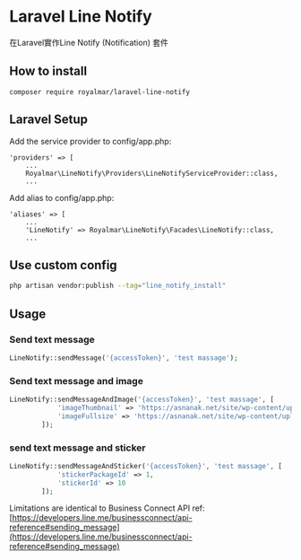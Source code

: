 # Laravel Line Notify
在Laravel實作Line Notify (Notification) 套件

## How to install
```
composer require royalmar/laravel-line-notify
```

## Laravel Setup

Add the service provider to config/app.php:
```
'providers' => [
    ...
    Royalmar\LineNotify\Providers\LineNotifyServiceProvider::class,
    ...
```

Add alias to config/app.php:
```
'aliases' => [
    ...
    'LineNotify' => Royalmar\LineNotify\Facades\LineNotify::class,
    ...
```


## Use custom config
```bash
php artisan vendor:publish --tag="line_notify_install"
```


## Usage

### Send text message
```php
LineNotify::sendMessage('{accessToken}', 'test massage');
```

### Send text message and image
```php
LineNotify::sendMessageAndImage('{accessToken}', 'test massage', [
            'imageThumbnail' => 'https://asnanak.net/site/wp-content/uploads/2012/10/source_27_waves_dark_green-240x240.jpg',
            'imageFullsize' => 'https://asnanak.net/site/wp-content/uploads/2012/10/source_27_waves_dark_green-1024x768.jpg'
        ]);
```

### send text message and sticker
```php
LineNotify::sendMessageAndSticker('{accessToken}', 'test massage', [
            'stickerPackageId' => 1,
            'stickerId' => 10
        ]);
```
Limitations are identical to Business Connect API
ref: [https://developers.line.me/businessconnect/api-reference#sending_message](https://developers.line.me/businessconnect/api-reference#sending_message)
